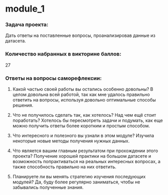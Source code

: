 # module_1

### Задача проекта: 
Дать ответы на поставленные вопросы, проанализировав данные из датасета.

### Количество набранных в викторине баллов: 
27

### Ответы на вопросы саморефлексии:

1. Какой частью своей работы вы остались особенно довольны?
В целом довольна всей работой, так как мне удалось правильно ответить на вопросы, используя довольно оптимальные способы решения. 

2. Что не получилось сделать так, как хотелось? Над чем ещё стоит поработать?
Хотелось бы пересмотреть задачи и подумать, как еще можно получить ответы более коротким и простым способом.

3. Что интересного и полезного вы узнали в этом модуле?
Изучила некоторые новые методы получения нужных данных.

4. Что является вашим главным результатом при прохождении этого проекта?
Получение хорошей практики на большом датасете и возможность попрактиваться на реальных интересных вопросах, а также способность правильно на них ответить.

5. Планируете ли вы менять стратегию изучения последующих модулей?
Да, буду более регулярно заниматься, чтобы не забывались полученные знания.
